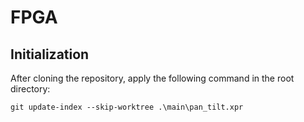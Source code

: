 # FPGA

## Initialization

After cloning the repository, apply the following command in the root directory:

```
git update-index --skip-worktree .\main\pan_tilt.xpr
```